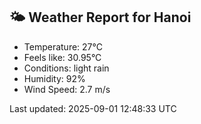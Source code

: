 <!-- WEATHER-START -->
## 🌤 Weather Report for Hanoi

- Temperature: 27°C
- Feels like: 30.95°C
- Conditions: light rain
- Humidity: 92%
- Wind Speed: 2.7 m/s

Last updated: 2025-09-01 12:48:33 UTC
<!-- WEATHER-END -->
